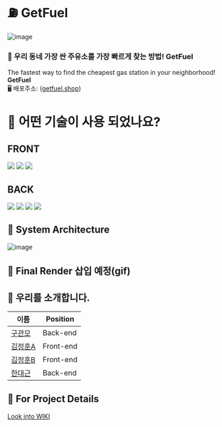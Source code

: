 # :fuelpump: GetFuel
![image](https://user-images.githubusercontent.com/85835389/162539832-ca29db52-e258-47c2-9f71-7cee75fdd4f3.png)
### :station: 우리 동네 가장 싼 주유소를 가장 빠르게 찾는 방법! GetFuel
The fastest way to find the cheapest gas station in your neighborhood! **GetFuel**  
🖥️ 배포주소: (<a href="https://getfuel.shop">getfuel.shop</a>)
# :hammer: 어떤 기술이 사용 되었나요?
## FRONT  
<img src="https://img.shields.io/badge/JavaScript-F7DF1E?style=flat-square&logo=JavaScript&logoColor=white"/>  
<img src="https://img.shields.io/badge/React-61DAFB?style=flat-square&logo=React&logoColor=white"/>  
<img src="https://img.shields.io/badge/PoastCSS-DD3A0A?styled-components=flat-square&logo=PostCSS&logoColor=white"/>  

## BACK  
<img src="https://img.shields.io/badge/Express-000000?style=flat-square&logo=Express&logoColor=white"/>  
<img src="https://img.shields.io/badge/JSON Web Tokens-000000?style=flat-square&logo=JSONWebTokens&logoColor=white"/>  
<img src="https://img.shields.io/badge/Amazon AWS-232F3E?style=flat-square&logo=AmazonAWS&logoColor=white"/>  
<img src="https://img.shields.io/badge/MongoDB-47A248?style=flat-square&logo=MongoDB&logoColor=black"/>  

## :electric_plug: System Architecture 
![image](https://user-images.githubusercontent.com/85835389/162539364-4991ac40-fa62-4dcd-9192-03b7f1aa4c43.png)
## :movie_camera: Final Render 삽입 예정(gif)

## :raising_hand: 우리를 소개합니다.  

이름|Position
--|--|
<a href="https://github.com/Best-engineer">구관모|Back-end</a>
<a href="https://github.com/wjdgns950621">김정훈A|Front-end</a>
<a href="https://github.com/JungHoon0814">김정훈B|Front-end</a>
<a href="https://github.com/Daekuen">한대근|Back-end</a>

## :eyes: For Project Details
[Look into WIKI](https://github.com/codestates/GetFuel/wiki)
